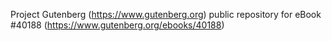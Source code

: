 Project Gutenberg (https://www.gutenberg.org) public repository for eBook #40188 (https://www.gutenberg.org/ebooks/40188)
